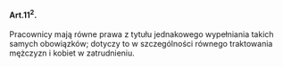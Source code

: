 #### Art.11<sup>2</sup>.

Pracownicy mają równe prawa z tytułu jednakowego wypełniania takich samych obowiązków; dotyczy to w szczególności równego traktowania mężczyzn i kobiet w zatrudnieniu.
